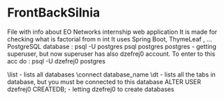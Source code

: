 # FrontBackSilnia
File with info about EO Networks internship web application
It is made for checking what is factorial from n int
It uses Spring Boot, ThymeLeaf , ...
PostgreSQL database   :
  psql -U postgres
  psql postgres postgres  - getting superuser, but now superuser has also dzefrej0 account. To enter to this acc do : psql -U dzefrej0 postgres

\list - lists all databases
\connect database_name
\dt - lists all the tabs in database, but you must be connected to this database
ALTER USER dzefrej0 CREATEDB; - letting dzefrej0 to create databases


